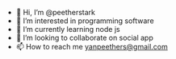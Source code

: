 - 👋 Hi, I’m @peetherstark
- 👀 I’m interested in programming software
- 🌱 I’m currently learning node js
- 💞️ I’m looking to collaborate on social app
- 📫 How to reach me yanpeethers@gmail.com

<!---
peetherstark/peetherstark is a ✨ special ✨ repository because its `README.md` (this file) appears on your GitHub profile.
You can click the Preview link to take a look at your changes.
--->
